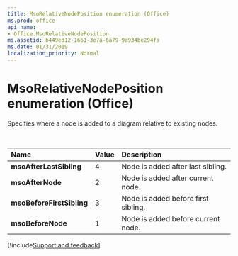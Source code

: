 ```yaml
---
title: MsoRelativeNodePosition enumeration (Office)
ms.prod: office
api_name:
- Office.MsoRelativeNodePosition
ms.assetid: b449ed12-1661-3e7a-6a79-9a934be294fa
ms.date: 01/31/2019
localization_priority: Normal
---
```



# MsoRelativeNodePosition enumeration (Office)

Specifies where a node is added to a diagram relative to existing nodes.

<br/>

|Name|Value|Description|
|:-----|:-----|:-----|
|**msoAfterLastSibling**|4|Node is added after last sibling.|
|**msoAfterNode**|2|Node is added after current node.|
|**msoBeforeFirstSibling**|3|Node is added before first sibling.|
|**msoBeforeNode**|1|Node is added before current node.|

[!include[Support and feedback](~/includes/feedback-boilerplate.md)]